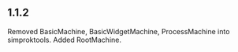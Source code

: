 ## 1.1.2

Removed BasicMachine, BasicWidgetMachine, ProcessMachine into simproktools.
Added RootMachine.
